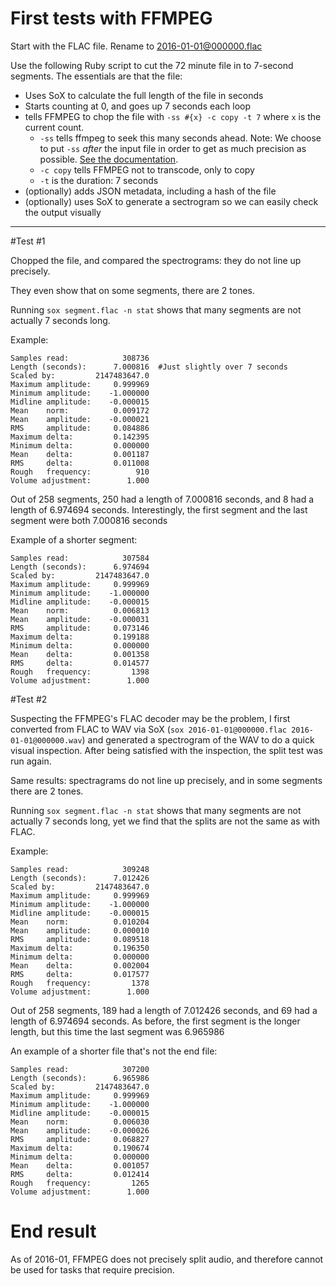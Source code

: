# First tests with FFMPEG

Start with the FLAC file.
Rename to 2016-01-01@000000.flac

Use the following Ruby script to cut the 72 minute file in to 7-second segments.
The essentials are that the file:

- Uses SoX to calculate the full length of the file in seconds
- Starts counting at 0, and goes up 7 seconds each loop
- tells FFMPEG to chop the file with `-ss #{x} -c copy -t 7` where `x` is the current count.
	- `-ss` tells ffmpeg to seek this many seconds ahead. Note: We choose to put `-ss` *after* the input file in order to get as much precision as possible. [See the documentation](https://trac.ffmpeg.org/wiki/Seeking).
	- `-c copy` tells FFMPEG not to transcode, only to copy
	- `-t` is the duration: 7 seconds
- (optionally) adds JSON metadata, including a hash of the file
- (optionally) uses SoX to generate a sectrogram so we can easily check the output visually


---

#Test #1

Chopped the file, and compared the spectrograms: they do not line up precisely.

They even show that on some segments, there are 2 tones.

Running `sox segment.flac -n stat` shows that many segments are not actually 7 seconds long.

Example:

```
Samples read:            308736
Length (seconds):      7.000816  #Just slightly over 7 seconds
Scaled by:         2147483647.0
Maximum amplitude:     0.999969
Minimum amplitude:    -1.000000
Midline amplitude:    -0.000015
Mean    norm:          0.009172
Mean    amplitude:    -0.000021
RMS     amplitude:     0.084886
Maximum delta:         0.142395
Minimum delta:         0.000000
Mean    delta:         0.001187
RMS     delta:         0.011008
Rough   frequency:          910
Volume adjustment:        1.000
```

Out of 258 segments, 250 had a length of 7.000816 seconds, and 8 had a length of 6.974694 seconds.
Interestingly, the first segment and the last segment were both 7.000816 seconds

Example of a shorter segment:

```
Samples read:            307584
Length (seconds):      6.974694
Scaled by:         2147483647.0
Maximum amplitude:     0.999969
Minimum amplitude:    -1.000000
Midline amplitude:    -0.000015
Mean    norm:          0.006813
Mean    amplitude:    -0.000031
RMS     amplitude:     0.073146
Maximum delta:         0.199188
Minimum delta:         0.000000
Mean    delta:         0.001358
RMS     delta:         0.014577
Rough   frequency:         1398
Volume adjustment:        1.000
```


#Test #2

Suspecting the FFMPEG's FLAC decoder may be the problem, I first converted from FLAC to WAV via SoX (`sox 2016-01-01@000000.flac 2016-01-01@000000.wav`) and generated a spectrogram of the WAV to do a quick visual inspection.
After being satisfied with the inspection, the split test was run again.

Same results: spectragrams do not line up precisely, and in some segments there are 2 tones.

Running `sox segment.flac -n stat` shows that many segments are not actually 7 seconds long, yet we find that the splits are not the same as with FLAC.

Example:

```
Samples read:            309248
Length (seconds):      7.012426
Scaled by:         2147483647.0
Maximum amplitude:     0.999969
Minimum amplitude:    -1.000000
Midline amplitude:    -0.000015
Mean    norm:          0.010204
Mean    amplitude:     0.000010
RMS     amplitude:     0.089518
Maximum delta:         0.196350
Minimum delta:         0.000000
Mean    delta:         0.002004
RMS     delta:         0.017577
Rough   frequency:         1378
Volume adjustment:        1.000
```

Out of 258 segments, 189 had a length of 7.012426 seconds, and 69 had a length of 6.974694 seconds.
As before, the first segment is the longer length, but this time the last segment was 6.965986


An example of a shorter file that's not the end file:

```
Samples read:            307200
Length (seconds):      6.965986
Scaled by:         2147483647.0
Maximum amplitude:     0.999969
Minimum amplitude:    -1.000000
Midline amplitude:    -0.000015
Mean    norm:          0.006030
Mean    amplitude:    -0.000026
RMS     amplitude:     0.068827
Maximum delta:         0.190674
Minimum delta:         0.000000
Mean    delta:         0.001057
RMS     delta:         0.012414
Rough   frequency:         1265
Volume adjustment:        1.000
```


# End result

As of 2016-01, FFMPEG does not precisely split audio, and therefore cannot be used for tasks that require precision.
